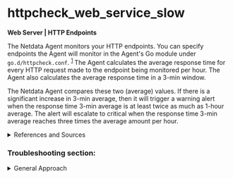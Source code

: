 # httpcheck_web_service_slow

**Web Server | HTTP Endpoints**

The Netdata Agent monitors your HTTP endpoints. You can specify endpoints the Agent will monitor in
the Agent's Go module under `go.d/httpcheck.conf`.
<sup>[1](https://learn.netdata.cloud/docs/agent/collectors/go.d.plugin/modules/httpcheck) </sup>
The Agent calculates the average response time for every HTTP request made to the endpoint being monitored per hour. 
The Agent also calculates the average response time in a 3-min window.

The Netdata Agent compares these two (average) values. If there is a significant increase in 3-min average, then it
will trigger a warning alert when the response time 3-min average is at least twice as much as 1-hour average. The alert
will escalate to critical when the response time 3-min average reaches three times the average amount per hour. 

<details>
<summary>References and Sources</summary>

1. [HTTP endpoint monitoring with Netdata](https://learn.netdata.cloud/docs/agent/collectors/go.d.plugin/modules/httpcheck)

</details>

### Troubleshooting section:

<details>
<summary>General Approach</summary>

To troubleshoot this issue, check for:

- Network congestion in your system's network and/or in the remote endpoint's network.
- If the endpoint is managed by you, then check the system load.

</details>
